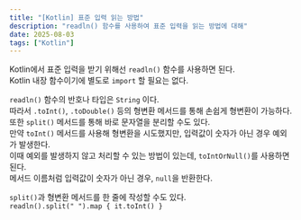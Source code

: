 ```yaml
---
title: "[Kotlin] 표준 입력 읽는 방법"
description: "readln() 함수를 사용하여 표준 입력을 읽는 방법에 대해"
date: 2025-08-03
tags: ["Kotlin"]
---
```


Kotlin에서 표준 입력을 받기 위해선 `readln()` 함수를 사용하면 된다.  
Kotlin 내장 함수이기에 별도로 `import` 할 필요는 없다.

`readln()` 함수의 반호나 타입은 `String` 이다.  
따라서 `.toInt()`, `.toDouble()` 등의 형변환 메서드를 통해 손쉽게 형변환이 가능하다.  
또한 `split()` 메서드를 통해 바로 문자열을 분리할 수도 있다.  
만약 `toInt()` 메서드를 사용해 형변환을 시도했지만, 입력값이 숫자가 아닌 경우 예외가 발생한다.  
이때 예외를 발생하지 않고 처리할 수 있는 방법이 있는데, `toIntOrNull()`를 사용하면 된다.  
메서드 이름처럼 입력값이 숫자가 아닌 경우, `null`을 반환한다. 

`split()`과 형변환 메서드를 한 줄에 작성할 수도 있다.  
`readln().split(" ").map { it.toInt() }`
